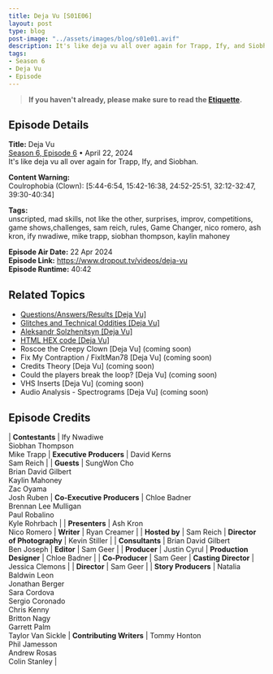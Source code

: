 ```yaml
---
title: Deja Vu [S01E06]
layout: post
type: blog
post-image: "../assets/images/blog/s01e01.avif"
description: It's like deja vu all over again for Trapp, Ify, and Siobhan.
tags: 
- Season 6
- Deja Vu
- Episode
---
```


> **If you haven't already, please make sure to read the [Etiquette](/blog/etiquette).**

## Episode Details

**Title:** Deja Vu <br>
[Season 6, Episode 6](https://www.dropout.tv/game-changer/season:6/videos/deja-vu) • April 22, 2024 <br>
It's like deja vu all over again for Trapp, Ify, and Siobhan.

**Content Warning:** <br>
Coulrophobia (Clown): [5:44-6:54, 15:42-16:38, 24:52-25:51, 32:12-32:47, 39:30-40:34]

**Tags:** <br>
unscripted, mad skills, not like the other, surprises, improv, competitions, game shows,challenges, sam reich, rules, Game Changer, nico romero, ash kron, ify nwadiwe, mike trapp, siobhan thompson, kaylin mahoney

**Episode Air Date:** 22 Apr 2024 <br>
**Episode Link:** https://www.dropout.tv/videos/deja-vu <br>
**Episode Runtime:** 40:42

## Related Topics

- [Questions/Answers/Results [Deja Vu]](/blog/deja-vu-questions-answers-results)
- [Glitches and Technical Oddities [Deja Vu]](/blog/deja-vu-glitches-oddities)
- [Aleksandr Solzhenitsyn [Deja Vu]](/blog/deja-vu-aleksandr-solzhenitsyn)
- [HTML HEX code [Deja Vu]](/blog/deja-vu-hex-code)
- Roscoe the Creepy Clown [Deja Vu] (coming soon)
- Fix My Contraption / FixItMan78 [Deja Vu] (coming soon)
- Credits Theory [Deja Vu] (coming soon)
- Could the players break the loop? [Deja Vu] (coming soon)
- VHS Inserts [Deja Vu] (coming soon)
- Audio Analysis - Spectrograms [Deja Vu] (coming soon)

## Episode Credits

| **Contestants** | Ify Nwadiwe<br>Siobhan Thompson<br>Mike Trapp | **Executive Producers** | David Kerns<br>Sam Reich |
| **Guests** | SungWon Cho<br>Brian David Gilbert<br>Kaylin Mahoney<br>Zac Oyama<br>Josh Ruben | **Co-Executive Producers** | Chloe Badner<br>Brennan Lee Mulligan<br>Paul Robalino<br>Kyle Rohrbach |
| **Presenters** | Ash Kron<br>Nico Romero | **Writer** | Ryan Creamer |
| **Hosted by** | Sam Reich | **Director of Photography** | Kevin Stiller |
| **Consultants** | Brian David Gilbert<br>Ben Joseph | **Editor** | Sam Geer |
| **Producer** | Justin Cyrul | **Production Designer** | Chloe Badner |
| **Co-Producer** | Sam Geer | **Casting Director** | Jessica Clemons |
| **Director** | Sam Geer |
| **Story Producers** | Natalia Baldwin Leon<br>Jonathan Berger<br>Sara Cordova<br>Sergio Coronado<br>Chris Kenny<br>Britton Nagy<br>Garrett Palm<br>Taylor Van Sickle | **Contributing Writers** | Tommy Honton<br>Phil Jamesson<br>Andrew Rosas<br>Colin Stanley |







